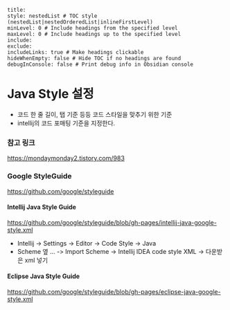 
```table-of-contents
title: 
style: nestedList # TOC style (nestedList|nestedOrderedList|inlineFirstLevel)
minLevel: 0 # Include headings from the specified level
maxLevel: 0 # Include headings up to the specified level
include: 
exclude: 
includeLinks: true # Make headings clickable
hideWhenEmpty: false # Hide TOC if no headings are found
debugInConsole: false # Print debug info in Obsidian console
```
# Java Style 설정

- 코드 한 줄 길이, 탭 기준 등등 코드 스타일을 맞추기 위한 기준
- intellij의 코드 포매팅 기준을 지정한다.

### ​참고 링크
https://mondaymonday2.tistory.com/983
### Google StyleGuide
https://github.com/google/styleguide
#### Intellij Java Style Guide
https://github.com/google/styleguide/blob/gh-pages/intellij-java-google-style.xml
- Intellij -> Settings -> Editor -> Code Style -> Java
- Scheme 옆 ... -> Import Scheme -> Intellij IDEA code style XML -> 다운받은 xml 넣기
#### Eclipse Java Style Guide
https://github.com/google/styleguide/blob/gh-pages/eclipse-java-google-style.xml
